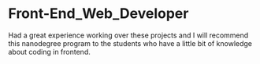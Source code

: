 # Front-End_Web_Developer
Had a great experience working over these projects and I will recommend this nanodegree program to the students who have a little bit of knowledge about coding in frontend.